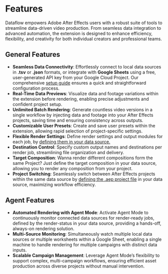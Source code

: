 # Features

Dataflow empowers Adobe After Effects users with a robust suite of tools to streamline data-driven video production. From seamless data integration to advanced automation, the extension is designed to enhance efficiency, flexibility, and creativity for both individual creators and professional teams.

## General Features
- **Seamless Data Connectivity**: Effortlessly connect to local data sources in **.tsv** or **.json** formats, or integrate with **Google Sheets** using a free, user-generated API key from your Google Cloud Project. Our comprehensive [setup guide](../documentation/getting-started.md) ensures a quick and straightforward configuration process.
- **Real-Time Data Previews**: Visualize data and footage variations within the extension before rendering, enabling precise adjustments and confident project setup.
- **Unlimited Batch Rendering**: Generate countless video versions in a single workflow by injecting data and footage into your After Effects projects, saving time and ensuring consistency across outputs.
- **Customizable User Presets**: Create and save user presets within the extension, allowing rapid selection of project-specific settings.
- **Flexible Render Settings**: Define render settings and output modules for each job, by [defining them in your data source.](../documentation/data-sources.md/##-Dataflow-Columns)
- **Destination Control**: Specify custom output names and destinations per render job, streamlining file organization and delivery.
- **Target Composition**: Wanna render different compositions form the same Project? Just define the target composition in your data source, allowing you to render any composition from your project.
- **Project Switching**: Seamlessly switch between After Effects projects within the same data source by [defining the .aep project file](../documentation/data-sources.md/##-Dataflow-Columns) in your data source, maximizing workflow efficiency.

## Agent Features
- **Automated Rendering with Agent Mode**: Activate Agent Mode to continuously monitor connected data sources for render-ready jobs, defined by the render-status in your data source, providing a hands-off, always-on rendering solution.
- **Multi-Source Monitoring**: Simultaneously watch multiple local data sources or multiple worksheets within a Google Sheet, enabling a single machine to handle rendering for multiple campaigns with distinct data inputs.
- **Scalable Campaign Management**: Leverage Agent Mode’s flexibility to support complex, multi-campaign workflows, ensuring efficient asset production across diverse projects without manual intervention.